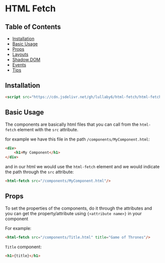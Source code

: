 # HTML Fetch

## Table of Contents
- [Installation](#installation)
- [Basic Usage](#basic-usage)
- [Props](#props)
- [Layouts](#layouts)
- [Shadow DOM](#shadow-dom)
- [Events](#events)
- [Tips](#tips)

## Installation

```html
<script src="https://cdn.jsdelivr.net/gh/lullaby6/html-fetch/html-fetch.js"></script>
```

## Basic Usage

The components are basically html files that you can call from the `html-fetch` element with the `src` attribute.

for example we have this file in the path `/components/MyComponent.html`:

```html
<div>
    <h1>My Component</h1>
</div>
```

and in our html we would use the `html-fetch` element and we would indicate the path through the `src` attribute:

```html
<html-fetch src="/components/MyComponent.html"/>
```

## Props

To set the properties of the components, do it through the attributes and you can get the property/attribute using `{<attribute name>}` in your component

For example:

```html
<html-fetch src="/components/Title.html" title="Game of Thrones"/>
```

`Title` component:

```html
<h1>{title}</h1>
```